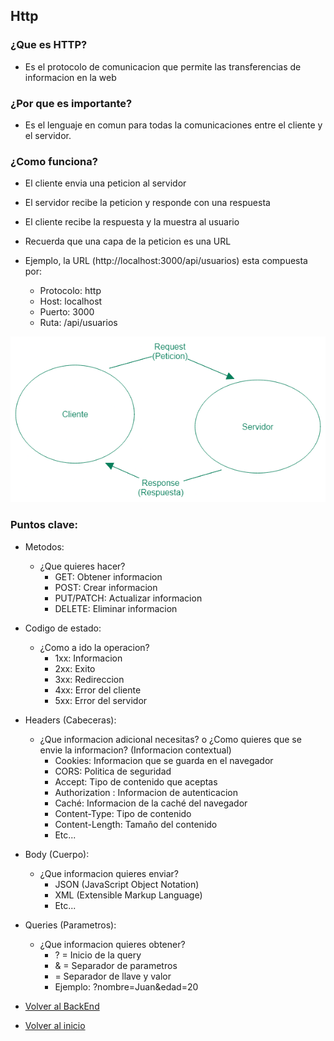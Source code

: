 ## Http

### ¿Que es HTTP?

- Es el protocolo de comunicacion que permite las transferencias de informacion en la web

### ¿Por que es importante?

- Es el lenguaje en comun para todas la comunicaciones entre el cliente y el servidor.

### ¿Como funciona?

- El cliente envia una peticion al servidor
- El servidor recibe la peticion y responde con una respuesta
- El cliente recibe la respuesta y la muestra al usuario


- Recuerda que una capa de la peticion es una URL
- Ejemplo, la URL (http://localhost:3000/api/usuarios) esta compuesta por:
  - Protocolo: http
  - Host: localhost
  - Puerto: 3000
  - Ruta: /api/usuarios


![img.png](img.png)

### Puntos clave:

- Metodos:
  - ¿Que quieres hacer?
    - GET: Obtener informacion
    - POST: Crear informacion
    - PUT/PATCH: Actualizar informacion
    - DELETE: Eliminar informacion
- Codigo de estado:
  - ¿Como a ido la operacion?
    - 1xx: Informacion
    - 2xx: Exito
    - 3xx: Redireccion
    - 4xx: Error del cliente
    - 5xx: Error del servidor
- Headers (Cabeceras):
  - ¿Que informacion adicional necesitas? o ¿Como quieres que se envie la informacion? (Informacion contextual)
    - Cookies: Informacion que se guarda en el navegador
    - CORS: Politica de seguridad 
    - Accept: Tipo de contenido que aceptas
    - Authorization : Informacion de autenticacion
    - Caché: Informacion de la caché del navegador
    - Content-Type: Tipo de contenido
    - Content-Length: Tamaño del contenido
    - Etc...
- Body (Cuerpo):
  - ¿Que informacion quieres enviar?
    - JSON (JavaScript Object Notation)
    - XML (Extensible Markup Language)
    - Etc...
- Queries (Parametros):
  - ¿Que informacion quieres obtener?
      - ? = Inicio de la query
      - & = Separador de parametros
      - = Separador de llave y valor
      - Ejemplo: ?nombre=Juan&edad=20



- [Volver al BackEnd](./Backend.md)
- [Volver al inicio](../../README.md)